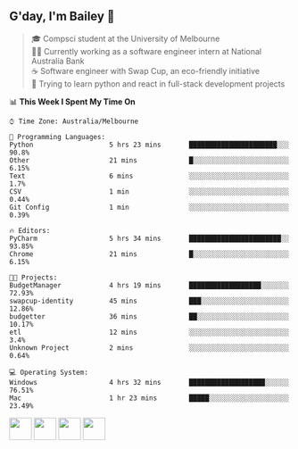 ## G'day, I'm Bailey 👋

> 🎓 Compsci student at the University of Melbourne <br>
> 👨‍💻 Currently working as a software engineer intern at National Australia Bank <br>
> ☕️ Software engineer with Swap Cup, an eco-friendly initiative <br>
> 🌱 Trying to learn python and react in full-stack development projects

<!--START_SECTION:waka-->
📊 **This Week I Spent My Time On** 

```text
⌚︎ Time Zone: Australia/Melbourne

💬 Programming Languages: 
Python                   5 hrs 23 mins       ██████████████████████░░░   90.8% 
Other                    21 mins             █░░░░░░░░░░░░░░░░░░░░░░░░   6.15% 
Text                     6 mins              ░░░░░░░░░░░░░░░░░░░░░░░░░   1.7% 
CSV                      1 min               ░░░░░░░░░░░░░░░░░░░░░░░░░   0.44% 
Git Config               1 min               ░░░░░░░░░░░░░░░░░░░░░░░░░   0.39%

🔥 Editors: 
PyCharm                  5 hrs 34 mins       ███████████████████████░░   93.85% 
Chrome                   21 mins             █░░░░░░░░░░░░░░░░░░░░░░░░   6.15%

🐱‍💻 Projects: 
BudgetManager            4 hrs 19 mins       ██████████████████░░░░░░░   72.93% 
swapcup-identity         45 mins             ███░░░░░░░░░░░░░░░░░░░░░░   12.86% 
budgetter                36 mins             ██░░░░░░░░░░░░░░░░░░░░░░░   10.17% 
etl                      12 mins             ░░░░░░░░░░░░░░░░░░░░░░░░░   3.4% 
Unknown Project          2 mins              ░░░░░░░░░░░░░░░░░░░░░░░░░   0.64%

💻 Operating System: 
Windows                  4 hrs 32 mins       ███████████████████░░░░░░   76.51% 
Mac                      1 hr 23 mins        █████░░░░░░░░░░░░░░░░░░░░   23.49%

```


<!--END_SECTION:waka-->

[<img height="40px" src="https://img.icons8.com/ios-filled/2x/linkedin.png">](https://linkedin.com/in/baileybutler1)
[<img height="40px" src="https://img.icons8.com/ios-filled/2x/github.png">](https://github.com/baely)
[<img height="40px" src="https://img.icons8.com/ios-filled/2x/salesforce.png">](https://trailblazer.me/id/baileybutler)
[<img height="40px" src="https://img.icons8.com/ios-filled/2x/instagram.png">](https://instagram.com/bae1y)
